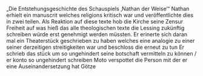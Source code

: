 „Die Entstehungsgeschichte des Schauspiels ‚Nathan der Weise‘“
Nathan erhielt ein manuscrit welches religions kritisch war und veröffentlichte dies in zwei teilen.
Als Reaktion auf diese texte hob die Kirche seine Zensur Freiheit auf was hieß das alle theologischen texte die Lessing zukünftig schreiben würde erst genehmigt werden müssten.
Er erinerte sich daran mal ein Theaterstück geschrieben zu haben welches eine analogie zu einer seiner derzeitigen streitigkeiten war und beschloss die erneut zu tun
Er schrieb das stück um so ungehindert seine botschaft vermitteln zu können / er konto so ungehindert schreiben
Moto verspottet die Person mit der er eine Auseinandersetzung hat
Götze